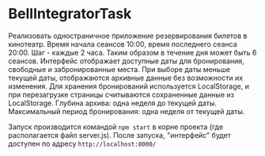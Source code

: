 # BellIntegratorTask

Реализовать одностраничное приложение резервирования билетов в кинотеатр.
Время начала сеансов 10:00, время последнего сеанса 20:00. Шаг - каждые 2 часа. Таким образом в течение дня может быть 6 сеансов.
Интерфейс отображает доступные даты для бронирования, свободные и забронированные места.
При выборе даты меньше текущей даты, отображаются архивные данные без возможности их изменения.
Для хранения бронирований используется LocalStorage, и при перезагрузке страницы считываются сохраненные данные из LocalStorage.
Глубина архива: одна неделя до текущей даты. Максимальный период бронирования: одна неделя от текущей даты.

Запуск производится командой `npm start` в корне проекта (где располагается файл server.js).
После запуска, "интерфейс" будет доступен по адресу `http://localhost:8000/`